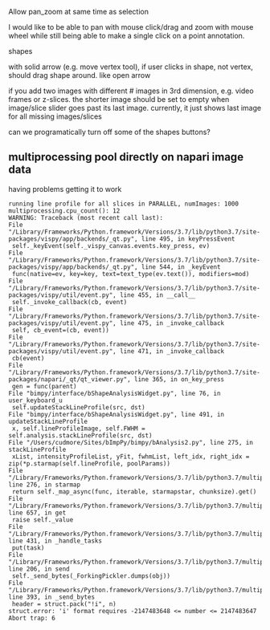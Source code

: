 
Allow pan_zoom at same time as selection

I would like to be able to pan with mouse click/drag and zoom with mouse wheel while still being able to make a single click on a point annotation.


shapes

with solid arrow (e.g. move vertex tool), if user clicks in shape, not vertex, should drag shape around. like open arrow

if you add two images with different # images in 3rd dimension, e.g. video frames or z-slices. the shorter image should be set to empty when image/slice slider goes past its last image. currently, it just shows last image for all missing images/slices

can we programatically turn off some of the shapes buttons?

## multiprocessing pool directly on napari image data

having problems getting it to work

```
running line profile for all slices in PARALLEL, numImages: 1000
multiprocessing.cpu_count(): 12
WARNING: Traceback (most recent call last):
File "/Library/Frameworks/Python.framework/Versions/3.7/lib/python3.7/site-packages/vispy/app/backends/_qt.py", line 495, in keyPressEvent
 self._keyEvent(self._vispy_canvas.events.key_press, ev)
File "/Library/Frameworks/Python.framework/Versions/3.7/lib/python3.7/site-packages/vispy/app/backends/_qt.py", line 544, in _keyEvent
 func(native=ev, key=key, text=text_type(ev.text()), modifiers=mod)
File "/Library/Frameworks/Python.framework/Versions/3.7/lib/python3.7/site-packages/vispy/util/event.py", line 455, in __call__
 self._invoke_callback(cb, event)
File "/Library/Frameworks/Python.framework/Versions/3.7/lib/python3.7/site-packages/vispy/util/event.py", line 475, in _invoke_callback
 self, cb_event=(cb, event))
File "/Library/Frameworks/Python.framework/Versions/3.7/lib/python3.7/site-packages/vispy/util/event.py", line 471, in _invoke_callback
 cb(event)
File "/Library/Frameworks/Python.framework/Versions/3.7/lib/python3.7/site-packages/napari/_qt/qt_viewer.py", line 365, in on_key_press
 gen = func(parent)
File "bimpy/interface/bShapeAnalysisWidget.py", line 76, in user_keyboard_u
 self.updateStackLineProfile(src, dst)
File "bimpy/interface/bShapeAnalysisWidget.py", line 491, in updateStackLineProfile
 x, self.lineProfileImage, self.FWHM = self.analysis.stackLineProfile(src, dst)
File "/Users/cudmore/Sites/bImpPy/bimpy/bAnalysis2.py", line 275, in stackLineProfile
 xList, intensityProfileList, yFit, fwhmList, left_idx, right_idx = zip(*p.starmap(self.lineProfile, poolParams))
File "/Library/Frameworks/Python.framework/Versions/3.7/lib/python3.7/multiprocessing/pool.py", line 276, in starmap
 return self._map_async(func, iterable, starmapstar, chunksize).get()
File "/Library/Frameworks/Python.framework/Versions/3.7/lib/python3.7/multiprocessing/pool.py", line 657, in get
 raise self._value
File "/Library/Frameworks/Python.framework/Versions/3.7/lib/python3.7/multiprocessing/pool.py", line 431, in _handle_tasks
 put(task)
File "/Library/Frameworks/Python.framework/Versions/3.7/lib/python3.7/multiprocessing/connection.py", line 206, in send
 self._send_bytes(_ForkingPickler.dumps(obj))
File "/Library/Frameworks/Python.framework/Versions/3.7/lib/python3.7/multiprocessing/connection.py", line 393, in _send_bytes
 header = struct.pack("!i", n)
struct.error: 'i' format requires -2147483648 <= number <= 2147483647
Abort trap: 6
```
